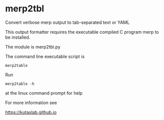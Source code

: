 # merp2tbl

Convert verbose merp output to tab-separated text or YAML

This output formatter requires the executable compiled C program merp to be installed.

The module is merp2tbl.py

The command line executable script is

```merp2table```

Run 

```merp2table -h```

at the linux command prompt for help

For more information see

https://kutaslab.github.io
